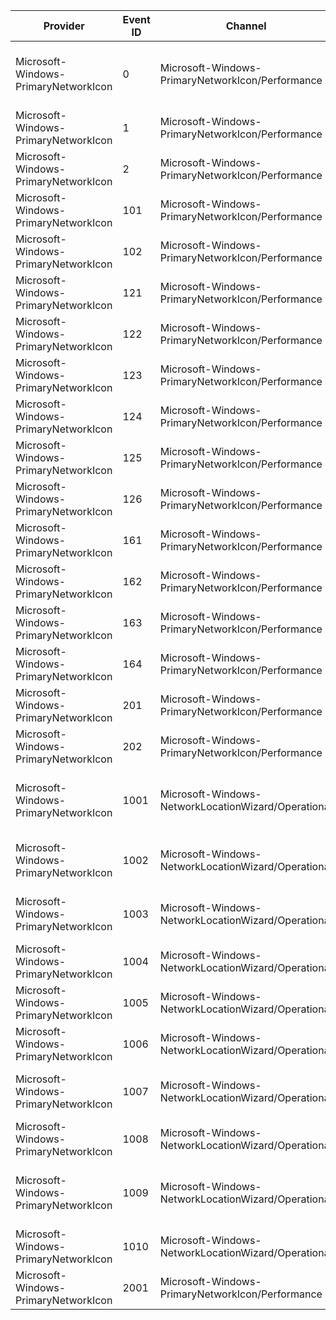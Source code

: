 Provider                              |  Event ID  |  Channel                                              |  Message
--------------------------------------|------------|-------------------------------------------------------|-------------------------------------------------------------------------------------------------------
Microsoft-Windows-PrimaryNetworkIcon  |  0         |  Microsoft-Windows-PrimaryNetworkIcon/Performance     |  NetworkLocationDialog - Location Selected: Category {Category} ElevationRequired: {ElevationRequired}
Microsoft-Windows-PrimaryNetworkIcon  |  1         |  Microsoft-Windows-PrimaryNetworkIcon/Performance     |
Microsoft-Windows-PrimaryNetworkIcon  |  2         |  Microsoft-Windows-PrimaryNetworkIcon/Performance     |
Microsoft-Windows-PrimaryNetworkIcon  |  101       |  Microsoft-Windows-PrimaryNetworkIcon/Performance     |
Microsoft-Windows-PrimaryNetworkIcon  |  102       |  Microsoft-Windows-PrimaryNetworkIcon/Performance     |
Microsoft-Windows-PrimaryNetworkIcon  |  121       |  Microsoft-Windows-PrimaryNetworkIcon/Performance     |  PrimaryNetworkIcon: State changed to Disconnected
Microsoft-Windows-PrimaryNetworkIcon  |  122       |  Microsoft-Windows-PrimaryNetworkIcon/Performance     |  PrimaryNetworkIcon: State changed to Connecting
Microsoft-Windows-PrimaryNetworkIcon  |  123       |  Microsoft-Windows-PrimaryNetworkIcon/Performance     |  PrimaryNetworkIcon: State changed to Limited
Microsoft-Windows-PrimaryNetworkIcon  |  124       |  Microsoft-Windows-PrimaryNetworkIcon/Performance     |  PrimaryNetworkIcon: State changed to LocalConnected
Microsoft-Windows-PrimaryNetworkIcon  |  125       |  Microsoft-Windows-PrimaryNetworkIcon/Performance     |  PrimaryNetworkIcon: State changed to InternetConnected
Microsoft-Windows-PrimaryNetworkIcon  |  126       |  Microsoft-Windows-PrimaryNetworkIcon/Performance     |  PrimaryNetworkIcon: State changed to WirelessAvailable
Microsoft-Windows-PrimaryNetworkIcon  |  161       |  Microsoft-Windows-PrimaryNetworkIcon/Performance     |
Microsoft-Windows-PrimaryNetworkIcon  |  162       |  Microsoft-Windows-PrimaryNetworkIcon/Performance     |
Microsoft-Windows-PrimaryNetworkIcon  |  163       |  Microsoft-Windows-PrimaryNetworkIcon/Performance     |
Microsoft-Windows-PrimaryNetworkIcon  |  164       |  Microsoft-Windows-PrimaryNetworkIcon/Performance     |
Microsoft-Windows-PrimaryNetworkIcon  |  201       |  Microsoft-Windows-PrimaryNetworkIcon/Performance     |
Microsoft-Windows-PrimaryNetworkIcon  |  202       |  Microsoft-Windows-PrimaryNetworkIcon/Performance     |
Microsoft-Windows-PrimaryNetworkIcon  |  1001      |  Microsoft-Windows-NetworkLocationWizard/Operational  |  Network location wizard has been suppressed by a system or user registry key.
Microsoft-Windows-PrimaryNetworkIcon  |  1002      |  Microsoft-Windows-NetworkLocationWizard/Operational  |  Network location wizard has been suppressed by a user through the UI.
Microsoft-Windows-PrimaryNetworkIcon  |  1003      |  Microsoft-Windows-NetworkLocationWizard/Operational  |  Network location wizard has been suppressed because the network is ad-hoc.
Microsoft-Windows-PrimaryNetworkIcon  |  1004      |  Microsoft-Windows-NetworkLocationWizard/Operational  |  RunNwCategoryWizard failed.  Details: {Error}
Microsoft-Windows-PrimaryNetworkIcon  |  1005      |  Microsoft-Windows-NetworkLocationWizard/Operational  |  XWizard failed to run the wizard.  Details: {Error}
Microsoft-Windows-PrimaryNetworkIcon  |  1006      |  Microsoft-Windows-NetworkLocationWizard/Operational  |  CanRunTask failed.  Details: {Error}
Microsoft-Windows-PrimaryNetworkIcon  |  1007      |  Microsoft-Windows-NetworkLocationWizard/Operational  |  Network location has been selected.  Network: {GUID} Location: {DWORD}
Microsoft-Windows-PrimaryNetworkIcon  |  1008      |  Microsoft-Windows-NetworkLocationWizard/Operational  |  Navigated directly to finish page.  Details: {DWORD}
Microsoft-Windows-PrimaryNetworkIcon  |  1009      |  Microsoft-Windows-NetworkLocationWizard/Operational  |  Network location selection has been canceled at elevation.  Network: {GUID} Location: {DWORD}
Microsoft-Windows-PrimaryNetworkIcon  |  1010      |  Microsoft-Windows-NetworkLocationWizard/Operational  |  Could not register for UI status events.  Details: {Error}
Microsoft-Windows-PrimaryNetworkIcon  |  2001      |  Microsoft-Windows-PrimaryNetworkIcon/Performance     |  PrimaryNetworkIcon: User notified for interface hotspot
